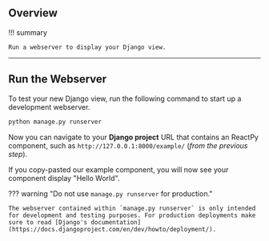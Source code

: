 ## Overview

!!! summary

    Run a webserver to display your Django view.

---

## Run the Webserver

To test your new Django view, run the following command to start up a development webserver.

```bash linenums="0"
python manage.py runserver
```

Now you can navigate to your **Django project** URL that contains an ReactPy component, such as `http://127.0.0.1:8000/example/` (_from the previous step_).

If you copy-pasted our example component, you will now see your component display "Hello World".

??? warning "Do not use `manage.py runserver` for production."

    The webserver contained within `manage.py runserver` is only intended for development and testing purposes. For production deployments make sure to read [Django's documentation](https://docs.djangoproject.com/en/dev/howto/deployment/).
